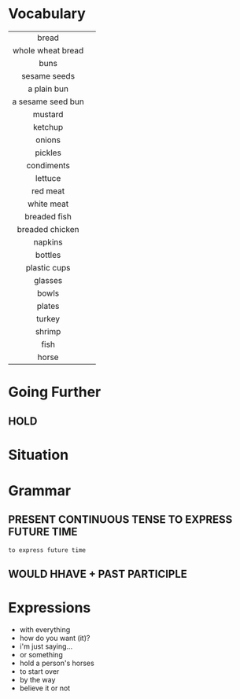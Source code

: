 # Vocabulary
|||
|:---:|---|
|bread||
|whole wheat bread||
|buns||
|sesame seeds||
|a plain bun||
|a sesame seed bun||
|mustard||
|ketchup||
|onions||
|pickles||
|condiments||
|lettuce||
|red meat||
|white meat||
|breaded fish||
|breaded chicken||
|napkins||
|bottles||
|plastic cups||
|glasses||
|bowls||
|plates||
|turkey||
|shrimp||
|fish||
|horse||

# Going Further
## HOLD

# Situation

# Grammar
## PRESENT CONTINUOUS TENSE TO EXPRESS FUTURE TIME
    to express future time

## WOULD HHAVE + PAST PARTICIPLE

# Expressions
- with everything
- how do you want (it)?
- i'm just saying...
- or something
- hold a person's horses
- to start over
- by the way
- believe it or not